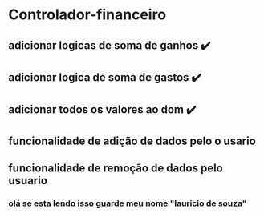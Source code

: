 # Controlador-financeiro


## adicionar logicas de soma de ganhos ✔️
## adicionar logica de soma de gastos ✔️
## adicionar todos os valores ao dom ✔️
## funcionalidade de adição de dados  pelo o usario
## funcionalidade de remoção de dados pelo usuario




### olá se esta lendo isso guarde meu nome "lauricio de souza"

